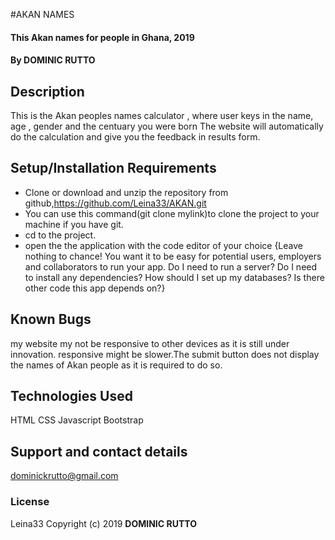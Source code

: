 #AKAN NAMES
#### This Akan names for people in Ghana, 2019
#### By **DOMINIC RUTTO**
## Description
This is the Akan peoples names calculator , where user keys in the name, age , gender and the centuary you were born
The website will automatically do the calculation and give you the feedback in results form.
## Setup/Installation Requirements
* Clone or download and unzip the repository from github,https://github.com/Leina33/AKAN.git
* You can use this command(git clone mylink)to clone the project to your machine if you have git.
* cd to the project.
* open the the application with the code editor of your choice
{Leave nothing to chance! You want it to be easy for potential users, employers and collaborators to run your app. Do I need to run a server? Do I need to install any dependencies? How should I set up my databases? Is there other code this app depends on?}
## Known Bugs
my website my not be responsive to other devices as it is still under innovation.
responsive might be slower.The submit button does not display the names of Akan people as it is required to do so.


## Technologies Used
HTML
CSS
Javascript
Bootstrap
## Support and contact details
dominickrutto@gmail.com
### License
Leina33
Copyright (c) 2019 **DOMINIC RUTTO**
